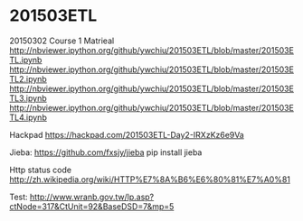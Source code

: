 # 201503ETL

20150302 Course 1 Matrieal
http://nbviewer.ipython.org/github/ywchiu/201503ETL/blob/master/201503ETL.ipynb
http://nbviewer.ipython.org/github/ywchiu/201503ETL/blob/master/201503ETL2.ipynb
http://nbviewer.ipython.org/github/ywchiu/201503ETL/blob/master/201503ETL3.ipynb
http://nbviewer.ipython.org/github/ywchiu/201503ETL/blob/master/201503ETL4.ipynb


Hackpad
https://hackpad.com/201503ETL-Day2-IRXzKz6e9Va

Jieba:
https://github.com/fxsjy/jieba
pip install jieba

Http status code
http://zh.wikipedia.org/wiki/HTTP%E7%8A%B6%E6%80%81%E7%A0%81

Test:
http://www.wranb.gov.tw/lp.asp?ctNode=317&CtUnit=92&BaseDSD=7&mp=5

